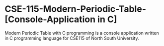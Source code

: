 # CSE-115-Modern-Periodic-Table-[Console-Application in C]
Modern Periodic Table with C programming is a console application written in C programming language for CSE115 of North South University. 

